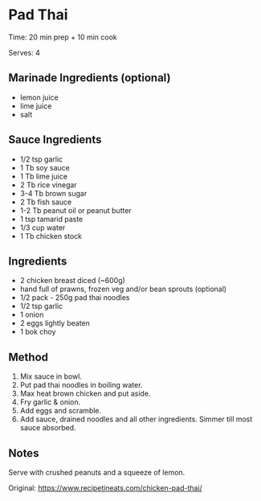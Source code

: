 # Pad Thai

Time: 20 min prep + 10 min cook

Serves: 4

## Marinade Ingredients (optional)

* lemon juice
* lime juice
* salt
  
## Sauce Ingredients

* 1/2 tsp garlic
* 1 Tb soy sauce
* 1 Tb lime juice
* 2 Tb rice vinegar
* 3-4 Tb brown sugar
* 2 Tb fish sauce
* 1-2 Tb peanut oil or peanut butter
* 1 tsp tamarid paste
* 1/3 cup water
* 1 Tb chicken stock

## Ingredients

* 2 chicken breast diced (~600g)
* hand full of prawns, frozen veg and/or bean sprouts (optional)
* 1/2 pack - 250g pad thai noodles
* 1/2 tsp garlic
* 1 onion
* 2 eggs lightly beaten
* 1 bok choy

## Method

1. Mix sauce in bowl.
2. Put pad thai noodles in boiling water.
2. Max heat brown chicken and put aside.
3. Fry garlic & onion.
4. Add eggs and scramble.
5. Add sauce, drained noodles and all other ingredients. Simmer till most sauce absorbed.

## Notes

Serve with crushed peanuts and a squeeze of lemon.

Original: https://www.recipetineats.com/chicken-pad-thai/
